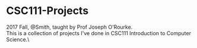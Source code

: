 # CSC111-Projects
2017 Fall, @Smith, taught by Prof Joseph O'Rourke.\
This is a collection of projects I've done in CSC111 Introduction to Computer Science.\
